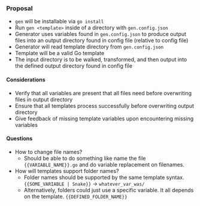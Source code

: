 ### Proposal

- `gen` will be installable via `go install`
- Run `gen <template>` inside of a directory with `gen.config.json`
- Generator uses variables found in `gen.config.json` to produce output files into an output directory found in config file (relative to config file)
- Generator will read template directory from `gen.config.json`
- Template will be a valid Go template
- The input directory is to be walked, transformed, and then output into the defined output directory found in config file

#### Considerations

- Verify that all variables are present that all files need before overwriting files in output directory
- Ensure that all templates process successfully before overwriting output directory
- Give feedback of missing template variables upon encountering missing variables

#### Questions

- How to change file names?
  - Should be able to do something like name the file `{{VARIABLE_NAME}}.go` and do variable replacement on filenames.
- How will templates support folder names?
  - Folder names should be supported by the same template syntax. `{{SOME_VARIABLE | Snake}}` -> `whatever_var_was/`
  - Alternatively, folders could just use a specific variable. It all depends on the template. `{{DEFINED_FOLDER_NAME}}`
